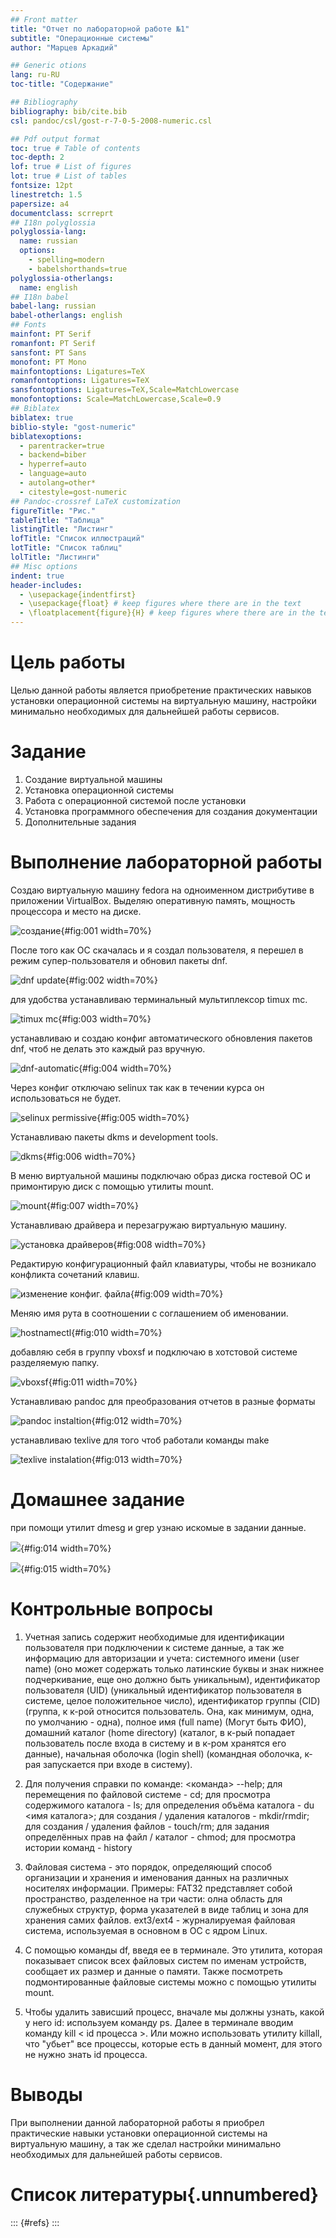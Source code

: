 ```yaml
---
## Front matter
title: "Отчет по лабораторной работе №1"
subtitle: "Операционные системы"
author: "Марцев Аркадий"

## Generic otions
lang: ru-RU
toc-title: "Содержание"

## Bibliography
bibliography: bib/cite.bib
csl: pandoc/csl/gost-r-7-0-5-2008-numeric.csl

## Pdf output format
toc: true # Table of contents
toc-depth: 2
lof: true # List of figures
lot: true # List of tables
fontsize: 12pt
linestretch: 1.5
papersize: a4
documentclass: scrreprt
## I18n polyglossia
polyglossia-lang:
  name: russian
  options:
	- spelling=modern
	- babelshorthands=true
polyglossia-otherlangs:
  name: english
## I18n babel
babel-lang: russian
babel-otherlangs: english
## Fonts
mainfont: PT Serif
romanfont: PT Serif
sansfont: PT Sans
monofont: PT Mono
mainfontoptions: Ligatures=TeX
romanfontoptions: Ligatures=TeX
sansfontoptions: Ligatures=TeX,Scale=MatchLowercase
monofontoptions: Scale=MatchLowercase,Scale=0.9
## Biblatex
biblatex: true
biblio-style: "gost-numeric"
biblatexoptions:
  - parentracker=true
  - backend=biber
  - hyperref=auto
  - language=auto
  - autolang=other*
  - citestyle=gost-numeric
## Pandoc-crossref LaTeX customization
figureTitle: "Рис."
tableTitle: "Таблица"
listingTitle: "Листинг"
lofTitle: "Список иллюстраций"
lotTitle: "Список таблиц"
lolTitle: "Листинги"
## Misc options
indent: true
header-includes:
  - \usepackage{indentfirst}
  - \usepackage{float} # keep figures where there are in the text
  - \floatplacement{figure}{H} # keep figures where there are in the text
---
```


# Цель работы

Целью данной работы является приобретение практических навыков установки операционной системы на виртуальную машину, настройки минимально необходимых для дальнейшей работы сервисов.

# Задание

  1.  Создание виртуальной машины
  2.  Установка операционной системы
  3.  Работа с операционной системой после установки
  4.  Установка программного обеспечения для создания документации
  5.  Дополнительные задания

# Выполнение лабораторной работы

Создаю виртуальную машину fedora на одноименном дистрибутиве в приложении VirtualBox. Выделяю оперативную память, мощность процессора и место на диске.

![создание](image/1.png){#fig:001 width=70%}

После того как ОС скачалась и я создал пользователя, я перешел в режим супер-пользователя и обновил пакеты dnf.

![dnf update](image/2.png){#fig:002 width=70%}

для удобства устанавливаю терминальный мультиплексор timux mc.

![timux mc](image/3.png){#fig:003 width=70%}

устанавливаю и создаю конфиг автоматического обновления пакетов dnf, чтоб не делать это каждый раз вручную.

![dnf-automatic](image/4.png){#fig:004 width=70%}

Через конфиг отключаю selinux так как в течении курса он использоваться не будет.

![selinux permissive](image/5.png){#fig:005 width=70%}

Устанавливаю пакеты dkms и development tools.

![dkms](image/6.png){#fig:006 width=70%}

В меню виртуальной машины подключаю образ диска гостевой ОС и примонтирую диск с помощью утилиты mount.

![mount](image/7.png){#fig:007 width=70%}

Устанавливаю драйвера и перезагружаю виртуальную машину.

![установка драйверов](image/8.png){#fig:008 width=70%}

Редактирую конфигурационный файл клавиатуры, чтобы не возникало конфликта сочетаний клавиш.

![изменение конфиг. файла](image/9.png){#fig:009 width=70%}

Меняю имя рута в соотношении с соглашением об именовании.

![hostnamectl](image/10.png){#fig:010 width=70%}

добавляю себя в группу vboxsf и подключаю в хотстовой системе разделяемую папку.

![vboxsf](image/11.png){#fig:011 width=70%}

Устанавливаю pandoc для преобразования отчетов в разные форматы

![pandoc instaltion](image/12.png){#fig:012 width=70%}

устанавливаю texlive для того чтоб работали команды make

![texlive instalation](image/13.png){#fig:013 width=70%}

# Домашнее задание

при помощи утилит dmesg и grep узнаю искомые в задании данные.

![](image/14.png){#fig:014 width=70%}

![](image/15.png){#fig:015 width=70%}

# Контрольные вопросы

1.    Учетная запись содержит необходимые для идентификации пользователя при подключении к системе данные, а так же информацию для авторизации и учета: системного имени (user name) (оно может содержать только латинские буквы и знак нижнее подчеркивание, еще оно должно быть уникальным), идентификатор пользователя (UID) (уникальный идентификатор пользователя в системе, целое положительное число), идентификатор группы (CID) (группа, к к-рой относится пользователь. Она, как минимум, одна, по умолчанию - одна), полное имя (full name) (Могут быть ФИО), домашний каталог (home directory) (каталог, в к-рый попадает пользователь после входа в систему и в к-ром хранятся его данные), начальная оболочка (login shell) (командная оболочка, к-рая запускается при входе в систему).

2.    Для получения справки по команде: <команда> --help; для перемещения по файловой системе - cd; для просмотра содержимого каталога - ls; для определения объёма каталога - du <имя каталога>; для создания / удаления каталогов - mkdir/rmdir; для создания / удаления файлов - touch/rm; для задания определённых прав на файл / каталог - chmod; для просмотра истории команд - history

3.    Файловая система - это порядок, определяющий способ организации и хранения и именования данных на различных носителях информации. Примеры: FAT32 представляет собой пространство, разделенное на три части: олна область для служебных структур, форма указателей в виде таблиц и зона для хранения самих файлов. ext3/ext4 - журналируемая файловая система, используемая в основном в ОС с ядром Linux.

4.    С помощью команды df, введя ее в терминале. Это утилита, которая показывает список всех файловых систем по именам устройств, сообщает их размер и данные о памяти. Также посмотреть подмонтированные файловые системы можно с помощью утилиты mount.

5.    Чтобы удалить зависший процесс, вначале мы должны узнать, какой у него id: используем команду ps. Далее в терминале вводим команду kill < id процесса >. Или можно использовать утилиту killall, что "убьет" все процессы, которые есть в данный момент, для этого не нужно знать id процесса.


# Выводы

При выполнении данной лабораторной работы я приобрел практические навыки установки операционной системы на виртуальную машину, а так же сделал настройки минимально необходимых для дальнейшей работы сервисов.

# Список литературы{.unnumbered}

::: {#refs}
:::
